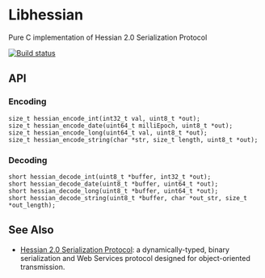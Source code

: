 # Libhessian

Pure C implementation of Hessian 2.0 Serialization Protocol

[![Build status](https://travis-ci.org/pmq20/libhessian.svg?branch=master)](https://travis-ci.org/pmq20/libhessian)

## API

### Encoding

    size_t hessian_encode_int(int32_t val, uint8_t *out);
    size_t hessian_encode_date(uint64_t milliEpoch, uint8_t *out);
    size_t hessian_encode_long(uint64_t val, uint8_t *out);
    size_t hessian_encode_string(char *str, size_t length, uint8_t *out);

### Decoding

    short hessian_decode_int(uint8_t *buffer, int32_t *out);
    short hessian_decode_date(uint8_t *buffer, uint64_t *out);
    short hessian_decode_long(uint8_t *buffer, uint64_t *out);
    short hessian_decode_string(uint8_t *buffer, char *out_str, size_t *out_length);

## See Also

* [Hessian 2.0 Serialization Protocol](http://hessian.caucho.com/doc/hessian-serialization.html): a dynamically-typed, binary serialization and Web Services protocol designed for object-oriented transmission.
